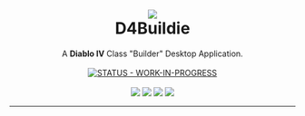 <h1 align="center">
<img src="https://github.com/juddisjudd/d4buildie/assets/85649796/68d5fec7-4211-474c-b217-7bf21c14db2a"></img><br>
D4Buildie</h1>
<p align="center">
A <strong>Diablo IV</strong> Class "Builder" Desktop Application.<br>
<br><a href="#"><img src="https://img.shields.io/badge/STATUS-WORK--IN--PROGRESS-red" alt="STATUS - WORK-IN-PROGRESS"></a><br><br>
<img src="https://img.shields.io/badge/Next.js-000000.svg?style=for-the-badge&logo=nextdotjs&logoColor=white"></img>
<img src="https://img.shields.io/badge/shadcn/ui-000000.svg?style=for-the-badge&logo=shadcn/ui&logoColor=white"></img>
<img src="https://img.shields.io/badge/Prisma-2D3748.svg?style=for-the-badge&logo=Prisma&logoColor=white"><img>
<img src="https://img.shields.io/badge/Tauri-24C8D8.svg?style=for-the-badge&logo=Tauri&logoColor=white"></img>
</p>
<hr>
